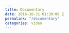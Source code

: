 ```yaml
---
title: Documentary
date: 2016-10-31 01:39:00 Z
permalink: "/documentary"
categories: video
---
```


